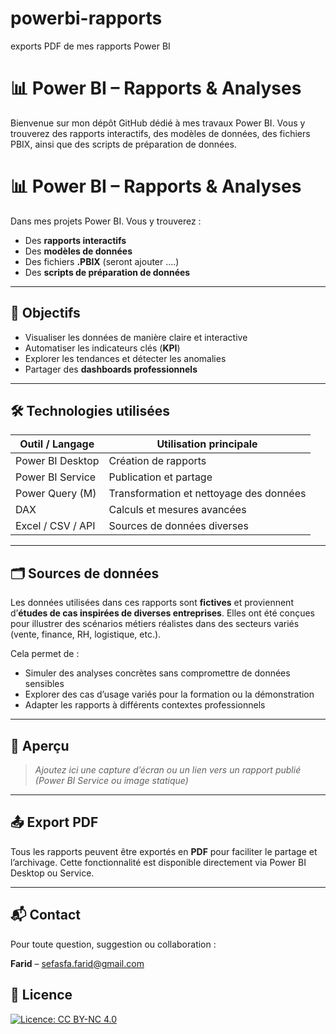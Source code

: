 # powerbi-rapports
exports PDF de mes rapports Power BI

# 📊 Power BI – Rapports & Analyses

Bienvenue sur mon dépôt GitHub dédié à mes travaux Power BI. Vous y trouverez des rapports interactifs, des modèles de données, des fichiers PBIX, ainsi que des scripts de préparation de données.


# 📊 Power BI – Rapports & Analyses

Dans mes projets Power BI. Vous y trouverez :

- Des **rapports interactifs**
- Des **modèles de données**
- Des fichiers **.PBIX**  (seront ajouter ....)
- Des **scripts de préparation de données**

---

## 🚀 Objectifs

- Visualiser les données de manière claire et interactive
- Automatiser les indicateurs clés (**KPI**)
- Explorer les tendances et détecter les anomalies
- Partager des **dashboards professionnels**

---

## 🛠️ Technologies utilisées

| Outil / Langage       | Utilisation principale                        |
|-----------------------|-----------------------------------------------|
| Power BI Desktop      | Création de rapports                          |
| Power BI Service      | Publication et partage                        |
| Power Query (M)       | Transformation et nettoyage des données       |
| DAX                   | Calculs et mesures avancées                   |
| Excel / CSV / API     | Sources de données diverses                   |

---

## 🗂️ Sources de données

Les données utilisées dans ces rapports sont **fictives** et proviennent d’**études de cas inspirées de diverses entreprises**. Elles ont été conçues pour illustrer des scénarios métiers réalistes dans des secteurs variés (vente, finance, RH, logistique, etc.).

Cela permet de :

- Simuler des analyses concrètes sans compromettre de données sensibles
- Explorer des cas d’usage variés pour la formation ou la démonstration
- Adapter les rapports à différents contextes professionnels

---

## 📸 Aperçu

> *Ajoutez ici une capture d’écran ou un lien vers un rapport publié (Power BI Service ou image statique)*

---

## 📤 Export PDF

Tous les rapports peuvent être exportés en **PDF** pour faciliter le partage et l’archivage. Cette fonctionnalité est disponible directement via Power BI Desktop ou Service.

---

## 📬 Contact

Pour toute question, suggestion ou collaboration :

**Farid** – [sefasfa.farid@gmail.com](mailto:sefasfa.farid@gmail.com)


## 📄 Licence

[![Licence: CC BY-NC 4.0](https://licensebuttons.net/l/by-nc/4.0/88x31.png)](https://creativecommons.org/licenses/by-nc/4.0/)
